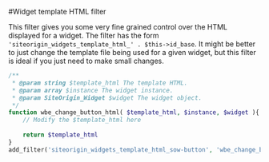 #Widget template HTML filter

This filter gives you some very fine grained control over the HTML displayed for a widget. The filter has the form `'siteorigin_widgets_template_html_' . $this->id_base`. It might be better to just change the template file being used for a given widget, but this filter is ideal if you just need to make small changes.

```php
/**
 * @param string $template_html The template HTML.
 * @param array $instance The widget instance.
 * @param SiteOrigin_Widget $widget The widget object.
 */
function wbe_change_button_html( $template_html, $instance, $widget ){
	// Modify the $template_html here
	
	return $template_html
}
add_filter('siteorigin_widgets_template_html_sow-button', 'wbe_change_button_html', 10, 3);
```
